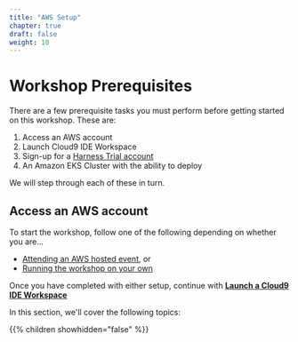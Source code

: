 ```yaml
---
title: "AWS Setup"
chapter: true
draft: false
weight: 10
---
```


# Workshop Prerequisites

There are a few prerequisite tasks you must perform before getting started on this workshop.  These are:

1. Access an AWS account
2. Launch Cloud9 IDE Workspace
3. Sign-up for a [Harness Trial account](http://bit.ly/exclusive-trial)
4. An Amazon EKS Cluster with the ability to deploy

We will step through each of these in turn.

## Access an AWS account
To start the workshop, follow one of the following depending on whether you are...

* [Attending an AWS hosted event](/20_prerequisites/12_aws_event_setup.html), or
* [Running the workshop on your own](/20_prerequisites/14_aws_setup_your_own.html)

Once you have completed with either setup, continue with [**Launch a Cloud9 IDE Workspace**](/20_prerequisites/16_start_cloud9workspace.html)

In this section, we'll cover the following topics:

{{% children showhidden="false" %}}